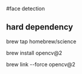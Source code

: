 #face detection

## hard dependency


brew tap homebrew/science

brew install opencv@2

brew link --force opencv@2
